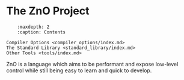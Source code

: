 # The ZnO Project

```{toctree}
	:maxdepth: 2
	:caption: Contents
	
Compiler Options <compiler_options/index.md>
The Standard Library <standard_library/index.md>
Other Tools <tools/index.md>
```
ZnO is a language which aims to be performant and expose low-level control while still being easy to learn and quick to develop.
